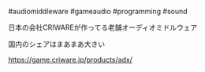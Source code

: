 #audiomiddleware #gameaudio #programming #sound 

日本の会社CRIWAREが作ってる老舗オーディオミドルウェア

国内のシェアはまあまあ大きい

https://game.criware.jp/products/adx/
